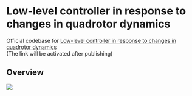 
<!-- ## generating gif
> ```python train_td3.py --test --hidden_dim 256 --gpu 0 --env Pendulum-v0 --rnn LSTM --path save/TD3/randomize/LSTM/Pendulum-v0/best```
> ```python train_td3.py --test --hidden_dim 128 --gpu 0 --env Pendulum-v0 --rnn RNN --path save/TD3/randomize/fastRNN/Pendulum-v0/22Apr28161113/best```
> ```python train_td3.py --test --hidden_dim 128 --gpu 2 --env takeoff-aviary-v0 --rnn RNN --path save/TD3/randomize/RNN/takeoff-aviary-v0/22May03042352/best```


## Hyperparameter search
> ```python train_td3.py --env Pendulum-v0 --randomize --rnn GRU --tb_log --gpu 3 --hparam```

## pendulum run command

python train_pendulum_td3.py --policy_actf tanh --reward_norm --gpu 0 --rnn None --hparam 


## drone run command

### FF + reward normalize

> python train_drone_td3.py --policy_actf tanh --tb_log --reward_norm --gpu 1 --rnn None

### HER + no her + reward normalize

> python train_drone_td3.py --policy_actf tanh --her_length 100 --tb_log --reward_norm --her_gamma 1.0 --gpu 0 --rnn RNNHER 

### HER

> python train_drone_td3.py --policy_actf tanh --her_gamma 0.0 --tb_log --gpu 0 --rnn LSTMHER

### HERbhv

> python train_drone_td3.py --policy_actf tanh --her_gamma 0.0 --her_length 100 --tb_log --gpu 0 --rnn RNNbhvHER --behavior_path artifacts/agent-22Jun01050026:v15/iter0055000

## Test drone in real world

> roslaunch sim2real sim2real.launch
> rostopic echo /crazyflie/log1


controller.c, estimate.c -> Default controller, Default estimate modifying -> flashing -->

# Low-level controller in response to changes in quadrotor dynamics

Official codebase for [Low-level controller in response to changes in quadrotor dynamics]()  
(The link will be activated after publishing)

## Overview

[![](https://youtu.be/FLPYOGI_PkE/0.jpg)](https://youtu.be/FLPYOGI_PkE)